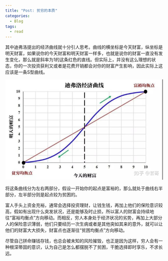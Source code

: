 ```yaml
---
title: "Post: 贫穷的本质"
categories:
  - Blog
tags:
  - read
---
```


其中迪弗洛提出的经济曲线就十分引人思考。曲线的横坐标是今天财富，纵坐标是明天财富，如果说你的今天财富和明天财富一样多，也就是说你的财富一直没有发生变化，那么就是斜率为1的这条红色的直线。但实际上，并没有这么理想的状态，你的一次投资获利又或者是花费开销都会对你的财富产生影响，因此实际上这应该是一条S型曲线。

![](2022-06-10-13-36-40.png)

将这条曲线分为左右两部分，假设一开始你的起点是富裕的，那么就处于曲线右半部分，左半部分则是起点较为贫困的。

富人手头上资金充裕，通常会选择投资理财，让钱生钱，再加上他们的保险意识较高，假如有出现什么突发状况，还是能够及时止损，所以富人的财富会持续地往“富裕均衡点”方向移动。而相反，穷人本身处于经济状况的劣势，再加上大部分人的保险意识薄弱，他们只要经历一次生病或者是其他突如其来的意外，就可以让他们的财富大大损失，财富点也逐渐往“贫困均衡点”方向移动。

尽管自己拼命赚钱存钱，也总会被未知的风险摧毁，也正是因为这样，穷人会有一种根深蒂固的意识，认为自己是怎么都摆脱不了贫困，干脆选择即时享乐，不求长远。